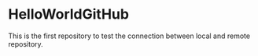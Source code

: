 # HelloWorldGitHub
This is the first repository to test the connection between local and remote repository. 
